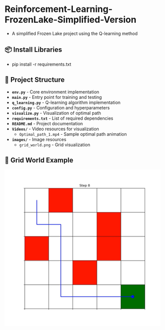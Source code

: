 # Reinforcement-Learning-FrozenLake-Simplified-Version
- A simplified Frozen Lake project using the Q-learning method

## 📦 Install Libraries

- pip install -r requirements.txt

## 📂 Project Structure

- **`env.py`** - Core environment implementation
- **`main.py`** - Entry point for training and testing
- **`q_learning.py`** - Q-learning algorithm implementation
- **`config.py`** - Configuration and hyperparameters
- **`visualize.py`** - Visualization of optimal path  
- **`requirements.txt`** - List of required dependencies
- **`README.md`** - Project documentation
- **`Videos/`** - Video resources for visualization
  - `Optimal_path_1.mp4` - Sample optimal path animation
- **`images/`** - Image resources
  - `grid_world.png` - Grid visualization


## 🌠 Grid World Example

![Grid World example](images/GridWorld(5*5).jpg)


